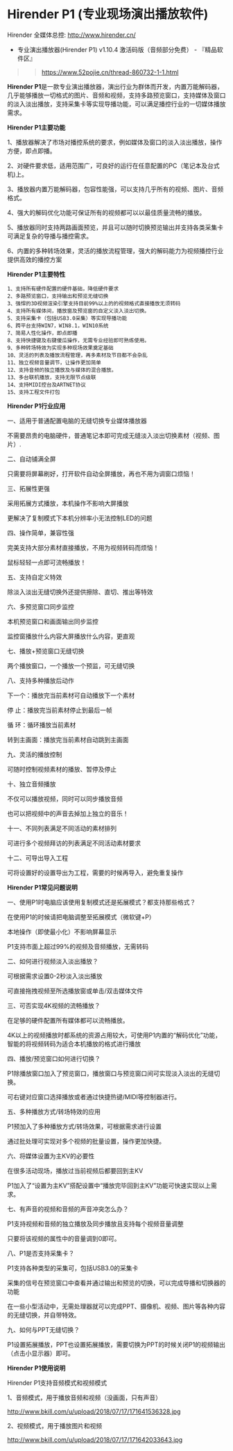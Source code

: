 # Hirender P1 (专业现场演出播放软件)

Hirender 全媒体总控: http://www.hirender.cn/

- 专业演出播放器(Hirender P1) v1.10.4 激活码版（音频部分免费） - 『精品软件区』 
>> https://www.52pojie.cn/thread-860732-1-1.html

**Hirender P1**是一款专业演出播放器，演出行业为群体而开发，内置万能解码器，几乎能够播放一切格式的图片、音频和视频，支持多路预览窗口，支持媒体及窗口的淡入淡出播放，支持采集卡等实现导播功能，可以满足播控行业的一切媒体播放需求。

**Hirender P1主要功能**

1、播放器解决了市场对播控系统的要求，例如媒体及窗口的淡入淡出播放，操作方便，即点即播。

2、对硬件要求低，适用范围广，可良好的运行在任意配置的PC（笔记本及台式机)上。

3、播放器内置万能解码器，包容性能强，可以支持几乎所有的视频、图片、音频格式。

4、强大的解码优化功能可保证所有的视频都可以以最佳质量流畅的播放。

5、播放器同时支持两路画面预览，并且可以随时切换预览输出并支持各类采集卡可满足复杂的导播与播控需求。

6、内置的多种转场效果，灵活的播放流程管理，强大的解码能力为视频播控行业提供高效的播控方案

**Hirender P1主要特性**
```
1、支持所有硬件配置的硬件基础，降低硬件要求
2、多路预览窗口，支持输出和预览无缝切换
3、强悍的3D视频渲染引擎支持目前99%以上的的视频格式直接播放无须转码
4、支持所有媒体间，播放窗及预览窗的自定义淡入淡出切换。
5、支持采集卡（包括USB3.0采集）等实现导播功能
6、跨平台支持WIN7，WIN8.1，WIN10系统
7、简易人性化操作，即点即播
8、支持快捷键及右键傻瓜操作，无需专业经验即可熟练使用。
9、多种转场特效为实现多种现场效果奠定基础
10、灵活的列表及播放流程管理，再多素材及节目都不会杂乱
11、独立视频音量调节，让操作更加简单
12、支持音频的独立播放及与媒体的混合播放。
13、多台联机播放，支持无限节点级联
14、支持MIDI控台及ARTNET协议
15、支持工程文件打包
```

**Hirender P1行业应用**

一、适用于普通配置电脑的无缝切换专业媒体播放器

不需要昂贵的电脑硬件，普通笔记本即可完成无缝淡入淡出切换素材（视频、图片）.

二、自动铺满全屏

只需要将屏幕刷好，打开软件自动全屏播放，再也不用为调窗口烦恼！

三、拓展性更强

采用拓展方式播放，本机操作不影响大屏播放

更解决了复制模式下本机分辨率小无法控制LED的问题

四、操作简单，兼容性强

完美支持大部分素材直接播放，不用为视频转码而烦恼！

鼠标轻轻一点即可流畅播放！

五、支持自定义特效

除淡入淡出无缝切换外还提供擦除、直切、推出等特效

六、多预览窗口同步监控

本机预览窗口和画面输出同步监控

监控窗播放什么内容大屏播放什么内容，更直观

七、播放+预览窗口无缝切换

两个播放窗口，一个播放一个预监，可无缝切换

八、支持多种播放后动作

下一个：播放完当前素材可自动播放下一个素材

停 止：播放完当前素材停止到最后一帧

循 环：循环播放当前素材

转到主画面：播放完当前素材自动跳到主画面

九、灵活的播放控制

可随时控制视频素材的播放、暂停及停止

十、独立音频播放

不仅可以播放视频，同时可以同步播放音频

也可以把视频中的声音去掉加上独立的音乐！

十一、不同列表满足不同活动的素材排列

可进行多个视频拜访的列表满足不同活动素材要求

十二、可导出导入工程

可将设置好的设置导出为工程，需要的时候再导入，避免重复操作

**Hirender P1常见问题说明**

一、使用P1时电脑应该使用复制模式还是拓展模式？都支持那些格式？

在使用P1的时候请把电脑调整至拓展模式（微软键+P）

本地操作（即使最小化）不影响屏幕显示

P1支持市面上超过99%的视频及音频播放，无需转码

二、如何进行视频淡入淡出播放？

可根据需求设置0-2秒淡入淡出播放

可直接拖拽视频至所选播放窗或单击/双击媒体文件

三、可否实现4K视频的流畅播放？

在足够的硬件配置所有媒体都可以流畅播放。

4K以上的视频播放时都系统的资源占用较大，可使用P1内置的“解码优化”功能，智能的将视频转码为适合本机播放的格式进行播放

四、播放/预览窗口如何进行切换？

P1除播放窗口加入了预览窗口，播放窗口与预览窗口间可实现淡入淡出的无缝切换。

可右键对应窗口选择播放或者通过快捷热键/MIDI等控制器进行。

五、多种播放方式/转场特效的应用

P1预加入了多种播放方式/转场效果，可根据需求进行设置

通过批处理可实现对多个视频的批量设置，操作更加快捷。

六、将媒体设置为主KV的必要性

在很多活动现场，播放过当前视频后都要回到主KV

P1加入了“设置为主KV”搭配设置中“播放完毕回到主KV”功能可快速实现以上需求。

七、有声音的视频和音频的声音冲突怎么办？

P1支持视频和音频的独立播放及同步播放且支持每个视频音量调整

只要将该视频的属性中的音量调到0即可。

八、P1是否支持采集卡？

P1支持各种类型的采集可，包括USB3.0的采集卡

采集的信号在预览窗口中查看并通过输出和预览的切换，可以完成导播和切换器的功能

在一些小型活动中，无需处理器就可以完成PPT、摄像机、视频、图片等各种内容的无缝切换，并自带特效。

九、如何与PPT无缝切换？

P1设置拓展播放，PPT也设置拓展播放，需要切换为PPT的时候关闭P1的视频输出（点击小显示器）即可。

**Hirender P1使用说明**

Hirender P1支持音频模式和视频模式

1、音频模式，用于播放音频和视频（没画面，只有声音）

http://www.bkill.com/u/upload/2018/07/17/171641536328.jpg

2、视频模式，用于播放图片和视频

http://www.bkill.com/u/upload/2018/07/17/171642033643.jpg
